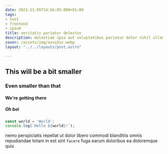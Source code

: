 ```yaml
---
date: 2021-11-05T14:56:03.000+01:00
tags:
- test
- frontend
- ipsum
title: veritatis pariatur delectus
description: molestiae ipsa aut voluptatibus pariatur dolor nihil ullam nobis libero sapiente ad optio sint suscipit repellat esse quibusdam voluptatem incidunt distinctio vitae autem nihil ut molestias quo
cover: /assets/img/azva3uz.webp
layout: "../../layouts/post.astro"

---
```

## This will be a bit smaller

### Even smaller than that

#### We're getting there

##### Oh boi

```typescript
const world = 'World';
console.log(`Hello ${world}!`);
```

nemo perspiciatis repellat ut dolor libero commodi blanditiis omnis
repudiandae totam in est sint `facere` fuga
earum doloribus ea doloremque quis